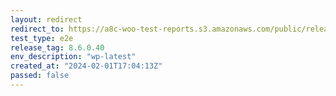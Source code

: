 ```yaml
---
layout: redirect
redirect_to: https://a8c-woo-test-reports.s3.amazonaws.com/public/release/8.6.0.40/wp-latest/e2e/index.html
test_type: e2e
release_tag: 8.6.0.40
env_description: "wp-latest"
created_at: "2024-02-01T17:04:13Z"
passed: false
---
```

